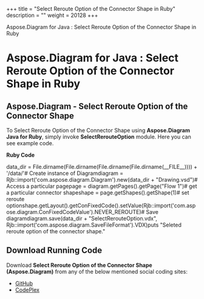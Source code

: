 +++
title = "Select Reroute Option of the Connector Shape in Ruby" 
description = "" 
weight = 20128 
+++

Aspose.Diagram for Java : Select Reroute Option of the Connector Shape in Ruby  

# Aspose.Diagram for Java : Select Reroute Option of the Connector Shape in Ruby


## Aspose.Diagram - Select Reroute Option of the Connector Shape

To Select Reroute Option of the Connector Shape using **Aspose.Diagram Java for Ruby**, simply invoke **SelectRerouteOption** module. Here you can see example code.

**Ruby Code**

data\_dir = File.dirname(File.dirname(File.dirname(File.dirname(\_\_FILE\_\_)))) + '/data/'# Create instance of Diagramdiagram = Rjb::import('com.aspose.diagram.Diagram').new(data\_dir + "Drawing.vsd")# Access a particular pagepage = diagram.getPages().getPage("Flow 1")# get a particular connector shapeshape = page.getShapes().getShape(1)# set reroute optionshape.getLayout().getConFixedCode().setValue(Rjb::import('com.aspose.diagram.ConFixedCodeValue').NEVER\_REROUTE)# Save diagramdiagram.save(data\_dir + "SelectRerouteOption.vdx", Rjb::import('com.aspose.diagram.SaveFileFormat').VDX)puts "Seleted reroute option of the connector shape."

## Download Running Code

Download **Select Reroute Option of the Connector Shape (Aspose.Diagram)** from any of the below mentioned social coding sites:

*   [GitHub](https://github.com/asposediagram/Aspose.Diagram-for-Java/blob/master/Plugins/Aspose_Diagram_Java_for_Ruby/lib/asposediagramjava/Shapes/selectrerouteoption.rb)
*   [CodePlex](https://asposediagramjavaruby.codeplex.com/SourceControl/latest#lib/asposediagramjava/Shapes/selectrerouteoption.rb)

